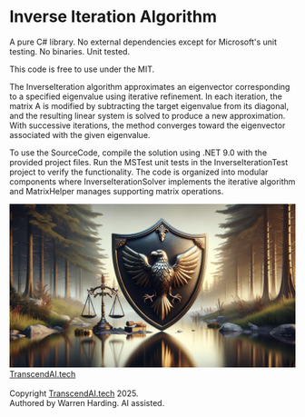 # Inverse Iteration Algorithm

A pure C# library. No external dependencies except for Microsoft's unit testing. No binaries. Unit tested.

This code is free to use under the MIT.

The InverseIteration algorithm approximates an eigenvector corresponding to a specified eigenvalue using iterative refinement. In each iteration, the matrix A is modified by subtracting the target eigenvalue from its diagonal, and the resulting linear system is solved to produce a new approximation. With successive iterations, the method converges toward the eigenvector associated with the given eigenvalue.

To use the SourceCode, compile the solution using .NET 9.0 with the provided project files. Run the MSTest unit tests in the InverseIterationTest project to verify the functionality. The code is organized into modular components where InverseIterationSolver implements the iterative algorithm and MatrixHelper manages supporting matrix operations.

![AI Image](aiimage.jpg)
[TranscendAI.tech](https://TranscendAI.tech)<br>
<br>
Copyright [TranscendAI.tech](https://TranscendAI.tech) 2025.</br>
Authored by Warren Harding. AI assisted.</br>